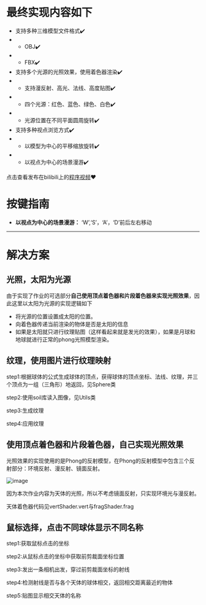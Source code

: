 # 最终实现内容如下
 * 支持多种三维模型文件格式✔️
 * *  OBJ✔️
 * *  FBX✔️
 * 支持多个光源的光照效果，使用着色器渲染✔️
 * * 支持漫反射、高光、法线、高度贴图✔️
 * * 四个光源：红色、蓝色、绿色、白色✔️
 * * 光源位置在不同平面圆周旋转✔️
 * 支持多种视点浏览方式✔️
 * * 以模型为中心的平移缩放旋转✔️
 * * 以视点为中心的场景漫游✔️
 
 
点击查看发布在bilibili上的[程序视频](
https://www.bilibili.com/video/BV15K411i78i/?vd_source=881f21b11ef8e2832f37c7c84736a66c)❤️

# 按键指南 
* **以视点为中心的场景漫游：** ‘W’,‘S’，‘A’，‘D’前后左右移动
---
# 解决方案

 ## 光照，太阳为光源
 
由于实现了作业的可选部分**自己使用顶点着色器和片段着色器来实现光照效果**，因此这里以太阳为光源的实现逻辑如下
* 将光源的位置设置成太阳的位置。
* 向着色器传递当前渲染的物体是否是太阳的信息
* 如果是太阳就只进行纹理贴图（这样看起来就是发光的效果），如果是月球和地球就进行正常的phong光照模型渲染。



 ## 纹理，使用图片进行纹理映射
step1:根据球体的公式生成球体的顶点，获得球体的顶点坐标、法线、纹理，并三个顶点为一组（三角形）地返回，见Sphere类

step2:使用soil库读入图像，见Utils类

step3:生成纹理

step4:应用纹理

 ## 使用顶点着色器和片段着色器，自己实现光照效果
 
 光照效果的实现使用的是Phong的反射模型，在Phong的反射模型中包含三个反射部分：环境反射、漫反射、镜面反射。
 
  ![image](https://user-images.githubusercontent.com/44937001/209655350-f651d690-7ea4-4701-ba63-4bcaaccd902c.png)
  
  因为本次作业内容为天体的光照，所以不考虑镜面反射，只实现环境光与漫反射。
  
 天体着色器代码见vertShader.vert与fragShader.frag
 
 ## 鼠标选择，点击不同球体显示不同名称
 step1:获取鼠标点击的坐标
 
 step2:从鼠标点击的坐标中获取前剪裁面坐标位置
 
 step3:发出一条相机出发，穿过前剪裁面坐标的射线
 
 step4:检测射线是否与各个天体的球体相交，返回相交距离最近的物体
 
 step5:贴图显示相交天体的名称

